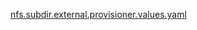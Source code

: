 [nfs.subdir.external.provisioner.values.yaml](nfs.subdir.external.provisioner.values.yaml ':include')